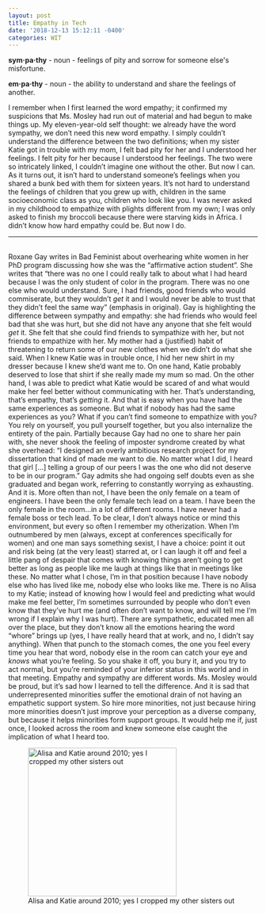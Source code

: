 ```yaml
---
layout: post
title: Empathy in Tech
date: '2018-12-13 15:12:11 -0400'
categories: WIT
---
```



**sym·pa·thy** - noun - feelings of pity and sorrow for someone else's misfortune.

**em·pa·thy** - noun - the ability to understand and share the feelings of another.

I remember when I first learned the word empathy; it confirmed my suspicions that Ms. Mosley had run out of material and had begun to make things up. My eleven-year-old self thought: we already have the word sympathy, we don’t need this new word empathy. I simply couldn’t understand the difference between the two definitions; when my sister Katie got in trouble with my mom, I felt bad pity for her and I understood her feelings. I felt pity for her because I understood her feelings. The two were so intricately linked, I couldn’t imagine one without the other.
But now I can.
As it turns out, it isn’t hard to understand someone’s feelings when you shared a bunk bed with them for sixteen years. It’s not hard to understand the feelings of children that you grew up with, children in the same socioeconomic class as you, children who look like you. I was never asked in my childhood to empathize with plights different from my own; I was only asked to finish my broccoli because there were starving kids in Africa. I didn’t know how hard empathy could be.
But now I do.
<br><hr><br>
	Roxane Gay writes in Bad Feminist about overhearing white women in her PhD program discussing how she was the “affirmative action student”. She writes that “there was no one I could really talk to about what I had heard because I was the only student of color in the program. There was no one else who would understand. Sure, I had friends, good friends who would commiserate, but they wouldn’t _get_ it and I would never be able to trust that they didn’t feel the same way” (emphasis in original).  Gay is highlighting the difference between sympathy and empathy: she had friends who would feel bad that she was hurt, but she did not have any anyone that she felt would _get_ it. She felt that she could find friends to sympathize with her, but not friends to empathize with her. 
My mother had a (justified) habit of threatening to return some of our new clothes when we didn’t do what she said. When I knew Katie was in trouble once, I hid her new shirt in my dresser because I knew she’d want me to. On one hand, Katie probably deserved to lose that shirt if she really made my mum so mad. On the other hand, I was able to predict what Katie would be scared of and what would make her feel better without communicating with her. That’s understanding, that’s empathy, that’s _getting_ it. And that is easy when you have had the same experiences as someone.
	But what if nobody has had the same experiences as you? What if you can’t find someone to empathize with you? You rely on yourself, you pull yourself together, but you also internalize the entirety of the pain. Partially because Gay had no one to share her pain with, she never shook the feeling of imposter syndrome created by what she overhead: “I designed an overly ambitious research project for my dissertation that kind of made me want to die. No matter what I did, I heard that girl [...] telling a group of our peers I was the one who did not deserve to be in our program.”  Gay admits she had ongoing self doubts even as she graduated and began work, referring to constantly worrying as exhausting. And it is. 
	More often than not, I have been the only female on a team of engineers. I have been the only female tech lead on a team. I have been the only female in the room...in a lot of different rooms. I have never had a female boss or tech lead. To be clear, I don’t always notice or mind this environment, but every so often I remember my otherization.
When I’m outnumbered by men (always, except at conferences specifically for women) and one man says something sexist, I have a choice: point it out and risk being (at the very least) starred at, or I can laugh it off and feel a little pang of despair that comes with knowing things aren’t going to get better as long as people like me laugh at things like that in meetings like these. 
	No matter what I chose, I’m in that position because I have nobody else who has lived like me, nobody else who looks like me.  There is no Alisa to my Katie; instead of knowing how I would feel and predicting what would make me feel better, I’m sometimes surrounded by people who don’t even know that they’ve hurt me (and often don’t want to know, and will tell me I’m wrong if I explain why I was hurt).
There are sympathetic, educated men all over the place, but they don’t know all the emotions hearing the word “whore” brings up (yes, I have really heard that at work, and no, I didn’t say anything). When that punch to the stomach comes, the one you feel every time you hear that word, nobody else in the room can catch your eye and _knows_ what you’re feeling. So you shake it off, you bury it, and you try to act normal, but you’re reminded of your inferior status in this world and in that meeting.
	Empathy and sympathy are different words. Ms. Mosley would be proud, but it’s sad how I learned to tell the difference. And it is sad that underrepresented minorities suffer the emotional drain of not having an empathetic support system. So hire more minorities, not just because hiring more minorities doesn’t just improve your perception as a diverse company, but because it helps minorities form support groups. It would help me if, just once, I looked across the room and knew someone else caught the implication of what I heard too. 

<figure >
	<img src="https://github.com/alisaraa/alisaraa.github.io/blob/master/images/katie_alisa.jpg?raw=true" alt="Alisa and Katie around 2010; yes I cropped my other sisters out" height="300"><br>
Alisa and Katie around 2010; yes I cropped my other sisters out
	</figure>
	
